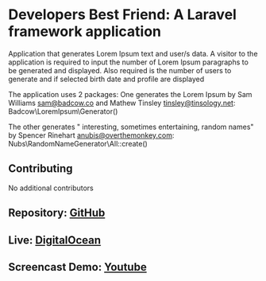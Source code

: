 # Developers Best Friend: A Laravel framework application

Application that generates Lorem Ipsum text and user/s data. A visitor to the application is required to input the number of Lorem Ipsum paragraphs to be generated and displayed. Also required is the number of users to generate and if selected birth date and profile are displayed

The application uses 2 packages: One generates the Lorem Ipsum  by  Sam Williams <sam@badcow.co>  and Mathew Tinsley <tinsley@tinsology.net>:
Badcow\LoremIpsum\Generator()

The other generates " interesting, sometimes entertaining, random names" by Spencer Rinehart <anubis@overthemonkey.com>:
Nubs\RandomNameGenerator\All::create()

## Contributing

No additional contributors

## Repository: [GitHub](https://www.GitHub.com/ghdaou/P3)

## Live: [DigitalOcean](http://p3.backbayexpress.com)

## Screencast Demo: [Youtube](https://youtu.be/d_QeSgR05Cs)
